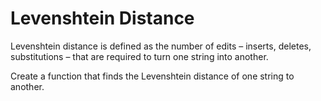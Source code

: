 # Levenshtein Distance

Levenshtein distance is defined as the number of edits – inserts, deletes, substitutions – that are required to turn one string into another.

Create a function that finds the Levenshtein distance of one string to another.
